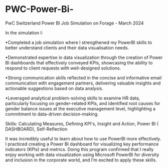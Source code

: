 # PWC-Power-Bi-
PwC Switzerland Power BI Job Simulation on Forage - March 2024

In the simulation I:

•Completed a job simulation where I strengthened my PowerBI skills to better understand clients and their data visualisation needs.

•Demonstrated expertise in data visualization through the creation of Power BI dashboards that effectively conveyed KPIs, showcasing the ability to respond to client requests with well-designed solutions.

•Strong communication skills reflected in the concise and informative email communication with engagement partners, delivering valuable insights and actionable suggestions based on data analysis.

•Leveraged analytical problem-solving skills to examine HR data, particularly focusing on gender-related KPIs, and identified root causes for gender balance issues at the executive management level, highlighting a commitment to data-driven decision-making.

Skills:
Calculating Measures,
Defining KPI's,
Insight and Action, 
Power BI ( DASHBOARD), 
Self-Reflection

It was incredibly useful to learn about how to use PowerBI more effectively.
I practiced creating a Power BI dashboard for visualizing key performance indicators (KPIs) and metrics.
Doing this program confirmed that I really enjoy working with data visualization using Microsoft PowerBI for diversity and inclusion in the corporate world, and I’m excited to apply these skills.

